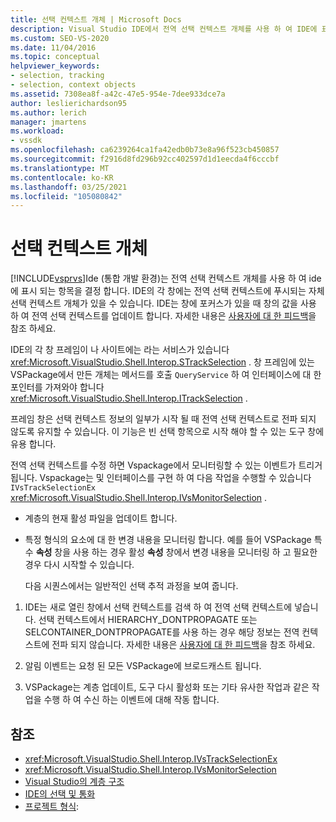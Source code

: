 ```yaml
---
title: 선택 컨텍스트 개체 | Microsoft Docs
description: Visual Studio IDE에서 전역 선택 컨텍스트 개체를 사용 하 여 IDE에 표시 되는 항목을 결정 하는 방법에 대해 알아봅니다.
ms.custom: SEO-VS-2020
ms.date: 11/04/2016
ms.topic: conceptual
helpviewer_keywords:
- selection, tracking
- selection, context objects
ms.assetid: 7308ea8f-a42c-47e5-954e-7dee933dce7a
author: leslierichardson95
ms.author: lerich
manager: jmartens
ms.workload:
- vssdk
ms.openlocfilehash: ca6239264ca1fa42edb0b73e8a96f523cb450857
ms.sourcegitcommit: f2916d8fd296b92cc402597d1d1eecda4f6cccbf
ms.translationtype: MT
ms.contentlocale: ko-KR
ms.lasthandoff: 03/25/2021
ms.locfileid: "105080842"
---
```

# <a name="selection-context-objects"></a>선택 컨텍스트 개체
[!INCLUDE[vsprvs](../../code-quality/includes/vsprvs_md.md)]Ide (통합 개발 환경)는 전역 선택 컨텍스트 개체를 사용 하 여 ide에 표시 되는 항목을 결정 합니다. IDE의 각 창에는 전역 선택 컨텍스트에 푸시되는 자체 선택 컨텍스트 개체가 있을 수 있습니다. IDE는 창에 포커스가 있을 때 창의 값을 사용 하 여 전역 선택 컨텍스트를 업데이트 합니다. 자세한 내용은 [사용자에 대 한 피드백](../../extensibility/internals/feedback-to-the-user.md)을 참조 하세요.

 IDE의 각 창 프레임이 나 사이트에는 라는 서비스가 있습니다 <xref:Microsoft.VisualStudio.Shell.Interop.STrackSelection> . 창 프레임에 있는 VSPackage에서 만든 개체는 메서드를 호출 `QueryService` 하 여 인터페이스에 대 한 포인터를 가져와야 합니다 <xref:Microsoft.VisualStudio.Shell.Interop.ITrackSelection> .

 프레임 창은 선택 컨텍스트 정보의 일부가 시작 될 때 전역 선택 컨텍스트로 전파 되지 않도록 유지할 수 있습니다. 이 기능은 빈 선택 항목으로 시작 해야 할 수 있는 도구 창에 유용 합니다.

 전역 선택 컨텍스트를 수정 하면 Vspackage에서 모니터링할 수 있는 이벤트가 트리거됩니다. Vspackage는 및 인터페이스를 구현 하 여 다음 작업을 수행할 수 있습니다 `IVsTrackSelectionEx` <xref:Microsoft.VisualStudio.Shell.Interop.IVsMonitorSelection> .

- 계층의 현재 활성 파일을 업데이트 합니다.

- 특정 형식의 요소에 대 한 변경 내용을 모니터링 합니다. 예를 들어 VSPackage 특수 **속성** 창을 사용 하는 경우 활성 **속성** 창에서 변경 내용을 모니터링 하 고 필요한 경우 다시 시작할 수 있습니다.

  다음 시퀀스에서는 일반적인 선택 추적 과정을 보여 줍니다.

1. IDE는 새로 열린 창에서 선택 컨텍스트를 검색 하 여 전역 선택 컨텍스트에 넣습니다. 선택 컨텍스트에서 HIERARCHY_DONTPROPAGATE 또는 SELCONTAINER_DONTPROPAGATE를 사용 하는 경우 해당 정보는 전역 컨텍스트에 전파 되지 않습니다. 자세한 내용은 [사용자에 대 한 피드백](../../extensibility/internals/feedback-to-the-user.md)을 참조 하세요.

2. 알림 이벤트는 요청 된 모든 VSPackage에 브로드캐스트 됩니다.

3. VSPackage는 계층 업데이트, 도구 다시 활성화 또는 기타 유사한 작업과 같은 작업을 수행 하 여 수신 하는 이벤트에 대해 작동 합니다.

## <a name="see-also"></a>참조
- <xref:Microsoft.VisualStudio.Shell.Interop.IVsTrackSelectionEx>
- <xref:Microsoft.VisualStudio.Shell.Interop.IVsMonitorSelection>
- [Visual Studio의 계층 구조](../../extensibility/internals/hierarchies-in-visual-studio.md)
- [IDE의 선택 및 통화](../../extensibility/internals/selection-and-currency-in-the-ide.md)
- [프로젝트 형식](../../extensibility/internals/project-types.md):
